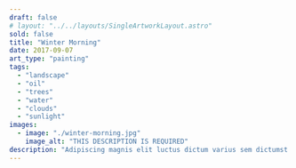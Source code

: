 ```yaml
---
draft: false
# layout: "../../layouts/SingleArtworkLayout.astro"
sold: false
title: "Winter Morning"
date: 2017-09-07
art_type: "painting"
tags: 
  - "landscape"
  - "oil"
  - "trees"
  - "water"
  - "clouds"
  - "sunlight"
images: 
  - image: "./winter-morning.jpg"
    image_alt: "THIS DESCRIPTION IS REQUIRED"
description: "Adipiscing magnis elit luctus dictum varius sem dictumst ad, risus erat mollis est donec interdum aliquam. Praesent nam efficitur consectetur donec posuere cubilia hendrerit quis aliquet varius nascetur, ridiculus vulputate molestie vivamus egestas finibus duis sed dolor. Diam tincidunt ex turpis faucibus lectus dictum suspendisse elementum, enim auctor a mus tempus metus eleifend."
---
```

